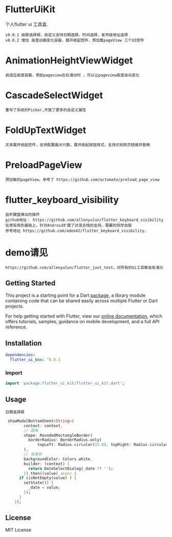 # FlutterUiKit

个人flutter ui 工具盒.
    
    v0.0.1 级联选择框，自定义支持日期选择，时间选择，省市级地址选择
    v0.0.2 增加 高度动画变化容器，展开收起控件，预加载pageView 三个UI控件
    
# AnimationHeightViewWidget
    自适应高度容器，例如pageview左右滑动时 ，可以让pageview高度自动变化
    
# CascadeSelectWidget
    重写了系统的Picker,开放了更多的自定义属性
    
# FoldUpTextWidget 
    文本展开收起控件，支持配置最大行数，展开收起按钮样式，支持识别网页链接并替换

# PreloadPageView
    预加载的pageView，参考了 https://github.com/octomato/preload_page_view

# flutter_keyboard_visibility
    监听键盘弹出的插件
    github地址： https://github.com/allenyulun/flutter_keyboard_visibility
    在原有库的基础上，针对Android扩展了对混合栈的支持，需要的同学自取
    参考地址 https://github.com/adee42/flutter_keyboard_visibility，

# demo请见 
    https://github.com/allenyulun/flutter_just_test，对所有的Ui工具都会有演示
    
## Getting Started

This project is a starting point for a Dart
[package](https://flutter.dev/developing-packages/),
a library module containing code that can be shared easily across
multiple Flutter or Dart projects.

For help getting started with Flutter, view our 
[online documentation](https://flutter.dev/docs), which offers tutorials, 
samples, guidance on mobile development, and a full API reference.

## Installation
```yaml
dependencies:
  flutter_ui_box: ^0.0.1
```

### Import

```dart
import 'package:flutter_ui_kit/flutter_ui_kit.dart';
```

## Usage

```日期选择框```
```dart
 showModalBottomSheet<String>(
        context: context,
        // 圆角
        shape: RoundedRectangleBorder(
          borderRadius: BorderRadius.only(
              topLeft: Radius.circular(15.0), topRight: Radius.circular(15.0)),
        ),
        // 背景色
        backgroundColor: Colors.white,
        builder: (context) {
          return DateSelectDialog(_date ?? '');
        }).then((value) async {
      if (isNotEmpty(value) ) {
        setState(() {
          _date = value;
        });
      }
    });
```

## License

MIT License